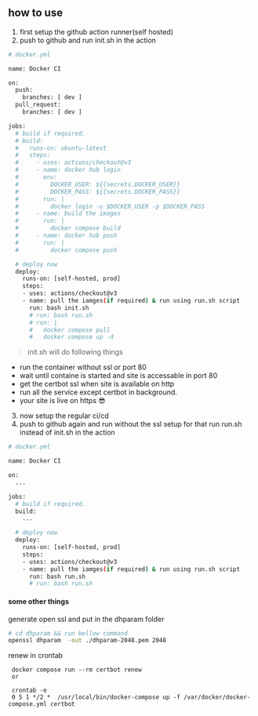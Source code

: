 
## how to use
1. first setup the github action runner(self hosted)
2. push to github and run init.sh in the action

```bash
# docker.yml

name: Docker CI

on:
  push:
    branches: [ dev ]
  pull_request:
    branches: [ dev ]

jobs:
  # build if required.
  # build:
  #   runs-on: ubuntu-latest
  #   steps:
  #     - uses: actions/checkout@v3
  #     - name: docker hub login
  #       env: 
  #         DOCKER_USER: ${{secrets.DOCKER_USER}}
  #         DOCKER_PASS: ${{secrets.DOCKER_PASS}}
  #       run: |
  #         docker login -u $DOCKER_USER -p $DOCKER_PASS 
  #     - name: build the images
  #       run: |
  #         docker compose build
  #     - name: docker hub push
  #       run: |
  #         docker compose push

  # deploy now
  deploy:
    runs-on: [self-hosted, prod]
    steps:
    - uses: actions/checkout@v3
    - name: pull the iamges(if required) & run using run.sh script
      run: bash init.sh
      # run: bash run.sh
      # run: |
      #   docker compose pull
      #   docker compose up -d

```

> init.sh will do following things

- run the container without ssl or port 80
- wait until containe is started and site is accessable in port 80
- get the certbot ssl when site is available on http
- run all the service except certbot in background.
- your site is live on https 😎



3. now setup the regular ci/cd 
4. push to github again and run without the ssl setup for that run run.sh instead of init.sh in the action

```bash
# docker.yml

name: Docker CI

on:
  ...

jobs:
  # build if required.
  build:
    ...

  # deploy now
  deploy:
    runs-on: [self-hosted, prod]
    steps:
    - uses: actions/checkout@v3
    - name: pull the iamges(if required) & run using run.sh script
      run: bash run.sh
      # run: bash run.sh

```








#### some other things

generate open ssl and put in the dhparam folder

```bash
# cd dhparam && run bellow command
openssl dhparam  -out ./dhparam-2048.pem 2048
```

renew in crontab
```
 docker compose run --rm certbot renew
 or

 crontab -e
 0 5 1 */2 *  /usr/local/bin/docker-compose up -f /var/docker/docker-compose.yml certbot
```
